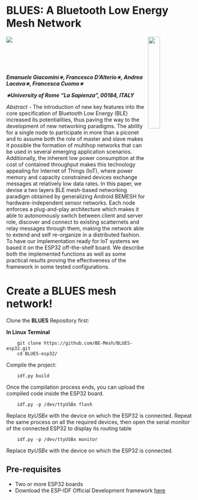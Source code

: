 BLUES: A Bluetooth Low Energy Mesh Network
===================================

<img align="left" src="https://www.uniroma1.it/sites/default/files/images/logo/sapienza-big.png"/>
<img align="right" width="25%" src="http://www.cs.ucc.ie/wowmom2020/WoWMoM%202016_files/logo-wowmom.png"/>
<br/><br/><br/><br/><br/>

***Emanuele Giacomini∗, Francesco D’Alterio∗, Andrea Lacava∗, Francesca Cuomo∗***

***∗University of Rome “La Sapienza”, 00184, ITALY***

*Abstract* - The introduction of new key features into the core specification of Bluetooth Low Energy (BLE) increased its potentialities, thus paving the way to the development of new networking paradigms.
The ability for a single node to participate in more than a piconet and to assume both the role of master and slave makes it possible the formation of multihop networks that can be used in several emerging application scenarios.
Additionally, the inherent low power consumption at the cost of contained throughput makes this technology appealing for Internet of Things (IoT), where power memory and capacity constrained devices exchange messages at relatively low data rates.
In this paper, we devise a two layers BLE mesh-based networking paradigm obtained by generalizing Android BEMESH for hardware-independent sensor networks.
Each node enforces a plug-and-play architecture which makes it able to autonomously switch between client and server role, discover and connect to existing scatternets and relay messages through them, making the network able to extend and self re-organize in a distributed fashion.
To have our implementation ready for IoT systems we based it on the ESP32 off-the-shelf board.
We describe both the implemented functions as well as some practical results proving the effectiveness of the framework in some tested configurations.

# Create a BLUES mesh network!

Clone the __BLUES__ Repository first:

__In Linux Terminal__
```
    git clone https://github.com/BE-Mesh/BLUES-esp32.git
    cd BLUES-esp32/
```
Compile the project:

```
    idf.py build
```
Once the compilation process ends, you can upload the compiled code inside the ESP32 board.

```
    idf.py -p /dev/ttyUSBx flash
```
Replace _ttyUSBx_ with the device on which the ESP32 is connected.
Repeat the same process on all the required devices, then open the serial monitor of the connected ESP32 to display its routing table

```
    idf.py -p /dev/ttyUSBx monitor
```
Replace _ttyUSBx_ with the device on which the ESP32 is connected.

## Pre-requisites

- Two or more ESP32 boards
- Download the ESP-IDF Official Development framework [here](https://docs.espressif.com/projects/esp-idf/en/stable/get-started/index.html#step-2-get-esp-idf)

